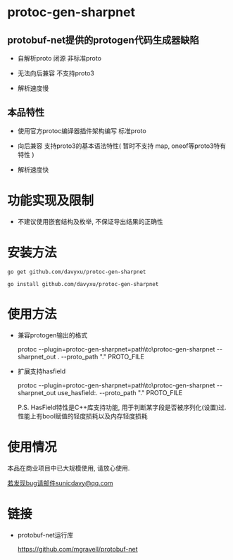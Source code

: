 # protoc-gen-sharpnet

## protobuf-net提供的protogen代码生成器缺陷

* 自解析proto 闭源 非标准proto

* 无法向后兼容 不支持proto3

* 解析速度慢


## 本品特性

* 使用官方protoc编译器插件架构编写 标准proto

* 向后兼容 支持proto3的基本语法特性( 暂时不支持 map, oneof等proto3特有特性 )

* 解析速度快

# 功能实现及限制

* 不建议使用嵌套结构及枚举, 不保证导出结果的正确性

# 安装方法

	go get github.com/davyxu/protoc-gen-sharpnet
	
	go install github.com/davyxu/protoc-gen-sharpnet

# 使用方法

* 兼容protogen输出的格式
	
	protoc --plugin=protoc-gen-sharpnet=path\to\protoc-gen-sharpnet --sharpnet_out . --proto_path "." PROTO_FILE
	
* 扩展支持hasfield

	protoc --plugin=protoc-gen-sharpnet=path\to\protoc-gen-sharpnet --sharpnet_out use_hasfield:. --proto_path "." PROTO_FILE

	P.S. HasField特性是C++库支持功能, 用于判断某字段是否被序列化(设置)过.
	性能上有bool赋值的轻度损耗以及内存轻度损耗

# 使用情况

本品在商业项目中已大规模使用, 请放心使用. 

若发现bug请邮件sunicdavy@qq.com

# 链接

* protobuf-net运行库

	https://github.com/mgravell/protobuf-net